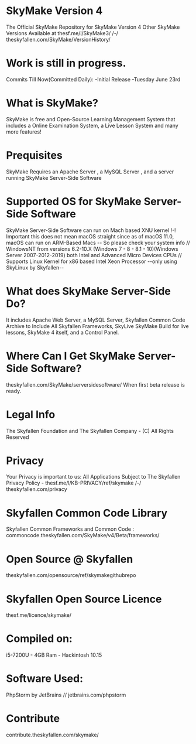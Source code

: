 # SkyMake Version 4
The Official SkyMake Repository for SkyMake Version 4
Other SkyMake Versions Available at thesf.me/l/SkyMake3/ /-/ theskyfallen.com/SkyMake/VersionHistory/

# Work is still in progress.
Commits Till Now(Committed Daily):
-Initial Release
-Tuesday June 23rd

# What is SkyMake?
SkyMake is free and Open-Source Learning Management System that includes a Online Examination System, a Live Lesson System and many more features!

# Prequisites
SkyMake Requires an Apache Server , a MySQL Server , and a server running SkyMake Server-Side Software

# Supported OS for SkyMake Server-Side Software
SkyMake Server-Side Software can run on Mach based XNU kernel !-! Important this does not mean macOS straight since as of macOS 11.0, macOS can run on ARM-Based Macs -- So please check your system info // WindowsNT from versions 6.2-10.X (Windows 7 - 8 - 8.1 - 10)(Windows Server 2007-2012-2019) both Intel and Advanced Micro Devices CPUs // Supports Linux Kernel for x86 based Intel Xeon Processor --only using SkyLinux by Skyfallen--

# What does SkyMake Server-Side Do?
It includes Apache Web Server, a MySQL Server, Skyfallen Common Code Archive to Include All Skyfallen Frameworks, SkyLive SkyMake Build for live lessons, SkyMake 4 itself, and a Control Panel.

# Where Can I Get SkyMake Server-Side Software?
theskyfallen.com/SkyMake/serversidesoftware/ When first beta release is ready.

# Legal Info
The Skyfallen Foundation and The Skyfallen Company - (C) All Rights Reserved

# Privacy
Your Privacy is important to us: All Applications Subject to The Skyfallen Privacy Policy - thesf.me/l/KB-PRIVACY/ref/skymake /-/ theskyfallen.com/privacy

# Skyfallen Common Code Library
Skyfallen Common Frameworks and Common Code : commoncode.theskyfallen.com/SkyMake/v4/Beta/frameworks/

# Open Source @ Skyfallen
theskyfallen.com/opensource/ref/skymakegithubrepo

# Skyfallen Open Source Licence
thesf.me/licence/skymake/

# Compiled on:
i5-7200U - 4GB Ram - Hackintosh 10.15

# Software Used:
PhpStorm by JetBrains // jetbrains.com/phpstorm

# Contribute
contribute.theskyfallen.com/skymake/
